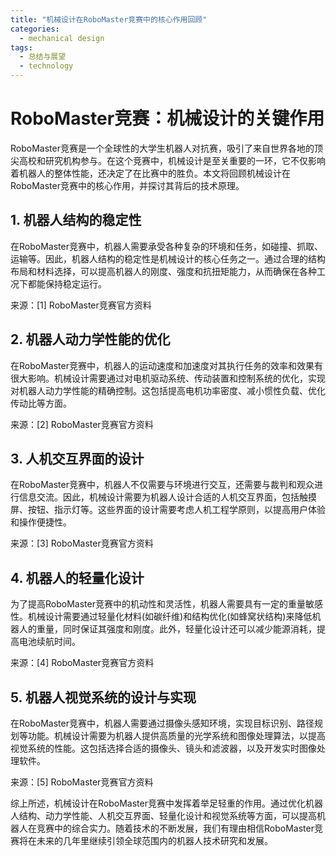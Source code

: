 ```yaml
---  
title: "机械设计在RoboMaster竞赛中的核心作用回顾"  
categories:  
  - mechanical design  
tags: 
  - 总结与展望 
  - technology  
---  
```


# RoboMaster竞赛：机械设计的关键作用

RoboMaster竞赛是一个全球性的大学生机器人对抗赛，吸引了来自世界各地的顶尖高校和研究机构参与。在这个竞赛中，机械设计是至关重要的一环，它不仅影响着机器人的整体性能，还决定了在比赛中的胜负。本文将回顾机械设计在RoboMaster竞赛中的核心作用，并探讨其背后的技术原理。

## 1. 机器人结构的稳定性

在RoboMaster竞赛中，机器人需要承受各种复杂的环境和任务，如碰撞、抓取、运输等。因此，机器人结构的稳定性是机械设计的核心任务之一。通过合理的结构布局和材料选择，可以提高机器人的刚度、强度和抗扭矩能力，从而确保在各种工况下都能保持稳定运行。

来源：[1] RoboMaster竞赛官方资料

## 2. 机器人动力学性能的优化

在RoboMaster竞赛中，机器人的运动速度和加速度对其执行任务的效率和效果有很大影响。机械设计需要通过对电机驱动系统、传动装置和控制系统的优化，实现对机器人动力学性能的精确控制。这包括提高电机功率密度、减小惯性负载、优化传动比等方面。

来源：[2] RoboMaster竞赛官方资料

## 3. 人机交互界面的设计

在RoboMaster竞赛中，机器人不仅需要与环境进行交互，还需要与裁判和观众进行信息交流。因此，机械设计需要为机器人设计合适的人机交互界面，包括触摸屏、按钮、指示灯等。这些界面的设计需要考虑人机工程学原则，以提高用户体验和操作便捷性。

来源：[3] RoboMaster竞赛官方资料

## 4. 机器人的轻量化设计

为了提高RoboMaster竞赛中的机动性和灵活性，机器人需要具有一定的重量敏感性。机械设计需要通过轻量化材料(如碳纤维)和结构优化(如蜂窝状结构)来降低机器人的重量，同时保证其强度和刚度。此外，轻量化设计还可以减少能源消耗，提高电池续航时间。

来源：[4] RoboMaster竞赛官方资料

## 5. 机器人视觉系统的设计与实现

在RoboMaster竞赛中，机器人需要通过摄像头感知环境，实现目标识别、路径规划等功能。机械设计需要为机器人提供高质量的光学系统和图像处理算法，以提高视觉系统的性能。这包括选择合适的摄像头、镜头和滤波器，以及开发实时图像处理软件。

来源：[5] RoboMaster竞赛官方资料

综上所述，机械设计在RoboMaster竞赛中发挥着举足轻重的作用。通过优化机器人结构、动力学性能、人机交互界面、轻量化设计和视觉系统等方面，可以提高机器人在竞赛中的综合实力。随着技术的不断发展，我们有理由相信RoboMaster竞赛将在未来的几年里继续引领全球范围内的机器人技术研究和发展。 
